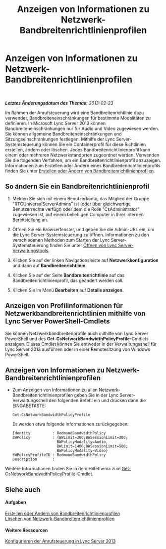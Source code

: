 ﻿---
title: Anzeigen von Informationen zu Netzwerk-Bandbreitenrichtlinienprofilen
TOCTitle: Anzeigen von Informationen zu Netzwerk-Bandbreitenrichtlinienprofilen
ms:assetid: eed453fc-04e9-4971-959c-6fad54bf1c96
ms:mtpsurl: https://technet.microsoft.com/de-de/library/JJ721931(v=OCS.15)
ms:contentKeyID: 49891005
ms.date: 05/19/2016
mtps_version: v=OCS.15
ms.translationtype: HT
---

# Anzeigen von Informationen zu Netzwerk-Bandbreitenrichtlinienprofilen

 

_**Letztes Änderungsdatum des Themas:** 2013-02-23_

Im Rahmen der Anrufsteuerung wird eine Bandbreitenrichtlinie dazu verwendet, Bandbreiteneinschränkungen für bestimmte Modalitäten zu definieren. In Microsoft Lync Server 2013 können Bandbreiteneinschränkungen nur für Audio und Video zugewiesen werden. Sie können allgemeine Bandbreiteneinschränkungen und Sitzungseinschränkungen festlegen. Mithilfe der Lync Server-Systemsteuerung können Sie ein Containerprofil für diese Richtlinien erstellen, ändern oder löschen. Jedes Bandbreitenrichtlinienprofil kann einem oder mehreren Netzwerkstandorten zugeordnet werden. Verwenden Sie die folgenden Verfahren, um ein Bandbreitenrichtlinienprofil anzuzeigen. Informationen zum Erstellen oder Ändern eines Bandbreitenrichtlinienprofils finden Sie unter [Erstellen oder Ändern von Bandbreitenrichtlinienprofilen](lync-server-2013-creating-or-modifying-bandwidth-policy-profiles.md).

## So ändern Sie ein Bandbreitenrichtlinienprofil

1.  Melden Sie sich mit einem Benutzerkonto, das Mitglied der Gruppe "RTCUniversalServerAdmins" ist (oder über gleichwertige Benutzerrechte verfügt) oder dem die Rolle "CsAdministrator" zugewiesen ist, auf einem beliebigen Computer in Ihrer internen Bereitstellung an.

2.  Öffnen Sie ein Browserfenster, und geben Sie die Admin-URL ein, um die Lync Server-Systemsteuerung zu öffnen. Informationen zu den verschiedenen Methoden zum Starten der Lync Server-Systemsteuerung finden Sie unter [Öffnen von Lync Server-Verwaltungstools](lync-server-2013-open-lync-server-administrative-tools.md).

3.  Klicken Sie auf der linken Navigationsleiste auf **Netzwerkkonfiguration** und dann auf **Bandbreitenrichtlinie**.

4.  Klicken Sie auf der Seite **Bandbreitenrichtlinie** auf das Bandbreitenrichtlinienprofil, das geändert werden soll.

5.  Klicken Sie im Menü **Bearbeiten** auf **Details anzeigen**.

## Anzeigen von Profilinformationen für Netzwerkbandbreitenrichtlinien mithilfe von Lync Server PowerShell-Cmdlets

Sie können Netzwerkbandbreitenprofile auch mithilfe von Lync Server PowerShell und des **Get-CsNetworkBandwidthPolicyProfile**-Cmdlets anzeigen. Dieses Cmdlet können Sie entweder in der Verwaltungsshell für Lync Server 2013 ausführen oder in einer Remotesitzung von Windows PowerShell.

## Anzeigen von Informationen zu Netzwerk-Bandbreitenrichtlinienprofilen

  - Zum Anzeigen von Informationen zu allen Netzwerk-Bandbreitenrichtlinienprofilen geben Sie in der Lync Server-Verwaltungsshell den folgenden Befehl ein und drücken dann die EINGABETASTE:
    
        Get-CsNetworkBandwidthPolicyProfile
    
    Es werden etwa folgende Informationen zurückgegeben:
    
        Identity          : RedmondBandwidthPolicy
        BWPolicy          : {BWLimit=200;BWSessionLimit=200;
                            BWPolicyModality=Audio, 
                            BWLimit=1400;BWSessionLimit=500;
                            BWPolicyModality=Video}
        BWPolicyProfileID : RedmondBandwidthPolicy
        Description       :

Weitere Informationen finden Sie in dem Hilfethema zum [Get-CsNetworkBandwidthPolicyProfile](get-csnetworkbandwidthpolicyprofile.md)-Cmdlet.

## Siehe auch

#### Aufgaben

[Erstellen oder Ändern von Bandbreitenrichtlinienprofilen](lync-server-2013-creating-or-modifying-bandwidth-policy-profiles.md)  
[Löschen von Netzwerk-Bandbreitenrichtlinienprofilen](lync-server-2013-deleting-network-bandwidth-policy-profiles.md)  

#### Weitere Ressourcen

[Konfigurieren der Anrufsteuerung in Lync Server 2013](lync-server-2013-configure-call-admission-control.md)

